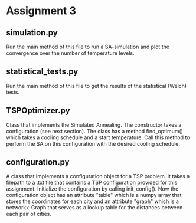 # Assignment 3

## simulation.py
Run the main method of this file to run a SA-simulation and plot the convergence over the number of temperature levels. 

## statistical_tests.py
Run the main method of this file to get the results of the statistical (Welch) tests.

## TSPOptimizer.py
Class that implements the Simulated Annealing. The constructor takes a configuration (see next section). The class has a method find_optimum() which takes a cooling schedule and a start temperature. Call this method to perform the SA on this configuration with the desired cooling schedule. 

## configuration.py
A class that implements a configuration object for a TSP problem. It takes a filepath to a .txt file that contains a TSP configuration provided for this assignment. Initialize the configuration by calling init_config(). Now the configuration object has an attribute "table" which is a numpy array that stores the coordinates for each city and an attribute "graph" which is a networkx-Graph that serves as a lookup table for the distances between each pair of cities. 


